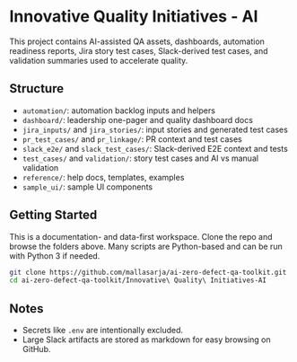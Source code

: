 # Innovative Quality Initiatives - AI

This project contains AI-assisted QA assets, dashboards, automation readiness reports, Jira story test cases, Slack-derived test cases, and validation summaries used to accelerate quality.

## Structure
- `automation/`: automation backlog inputs and helpers
- `dashboard/`: leadership one-pager and quality dashboard docs
- `jira_inputs/` and `jira_stories/`: input stories and generated test cases
- `pr_test_cases/` and `pr_linkage/`: PR context and test cases
- `slack_e2e/` and `slack_test_cases/`: Slack-derived E2E context and tests
- `test_cases/` and `validation/`: story test cases and AI vs manual validation
- `reference/`: help docs, templates, examples
- `sample_ui/`: sample UI components

## Getting Started
This is a documentation- and data-first workspace. Clone the repo and browse the folders above. Many scripts are Python-based and can be run with Python 3 if needed.

```bash
git clone https://github.com/mallasarja/ai-zero-defect-qa-toolkit.git
cd ai-zero-defect-qa-toolkit/Innovative\ Quality\ Initiatives-AI
```

## Notes
- Secrets like `.env` are intentionally excluded.
- Large Slack artifacts are stored as markdown for easy browsing on GitHub.
